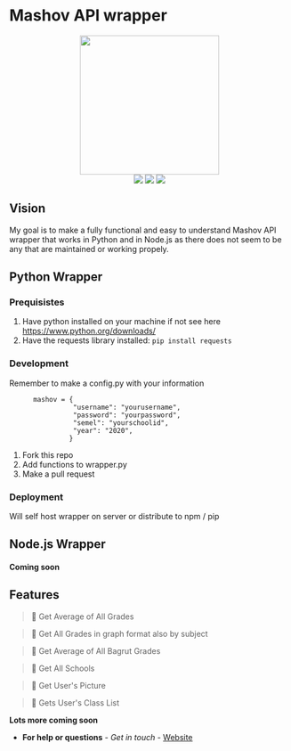 # Mashov API wrapper 

<p align=center>
    <img src="https://assets.gitlab-static.net/uploads/-/system/project/avatar/576870/web.png" width=250>
  <br>
  <img src="https://img.shields.io/badge/License-MIT-yellow.svg">
<img src="https://img.shields.io/badge/License-Apache%202.0-blue.svg">
  <img src="https://img.shields.io/badge/Mashov-API-lightgrey">
</p>

## Vision
My goal is to make a fully functional and easy to understand Mashov API wrapper that works in  Python and in Node.js as 
there does not seem  to be any that are maintained or working propely.


## Python Wrapper
### Prequisistes
1) Have python installed on your machine
   if not see here https://www.python.org/downloads/
2) Have the requests library installed:
   `pip install requests`

### Development
Remember to make a config.py with your information


          mashov = {
                    "username": "yourusername",
                    "password": "yourpassword",
                    "semel": "yourschoolid",
                    "year": "2020",
                   }
1) Fork this repo
2) Add functions to wrapper.py
3) Make a pull request

### Deployment
Will self host wrapper on server or distribute to npm / pip

## Node.js Wrapper
#### Coming soon

## Features
> 📌 Get Average of All Grades

> 📌 Get All Grades in graph format also by subject

> 📌 Get Average of All Bagrut Grades

> 📌 Get All Schools

> 📌 Get User's Picture

> 📌 Gets User's Class List

**Lots more coming soon**



* **For help or questions** - *Get in touch* - <a href="https://micaelil.com"> Website </a>


